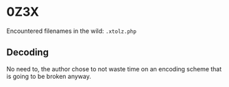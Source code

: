 # 0Z3X 
Encountered filenames in the wild: `.xtolz.php`  

## Decoding
No need to, the author chose to not waste time on an encoding scheme that is going to be broken anyway.
